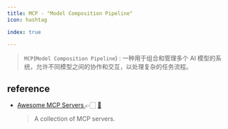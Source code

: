 ```yaml
---
title: MCP - "Model Composition Pipeline"
icon: hashtag

index: true

---
```


> `MCP`(`Model Composition Pipeline`) : 一种用于组合和管理多个 AI 模型的系统，允许不同模型之间的协作和交互，以处理复杂的任务流程。

## reference

- [Awesome MCP Servers ](https://glama.ai/mcp/servers) 👉🏻 [🐙](https://github.com/punkpeye/awesome-mcp-servers)
    > A collection of MCP servers.